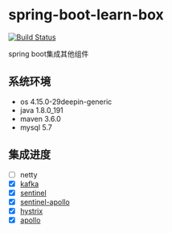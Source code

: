 # spring-boot-learn-box
[![Build Status](https://travis-ci.com/zhaoyunxing92/spring-boot-learn-box.svg?branch=master)](https://travis-ci.com/zhaoyunxing92/spring-boot-learn-box)

spring boot集成其他组件

## 系统环境
* os 4.15.0-29deepin-generic
* java 1.8.0_191
* maven 3.6.0
* mysql 5.7
## 集成进度
- [ ] netty
- [x] [kafka](./spring-boot-kafka)
- [x] [sentinel](./spring-boot-sentinel)
- [x] [sentinel-apollo](./spring-boot-sentinel-apollo)
- [x] [hystrix](./spring-boot-hystrix)
- [x] [apollo](./spring-boot-apollo)